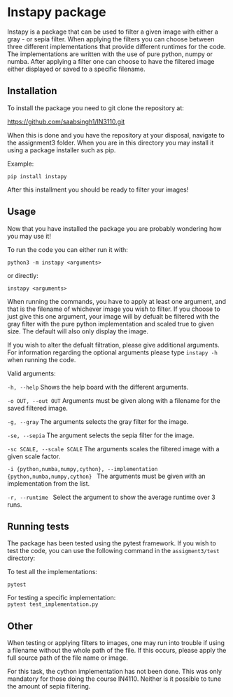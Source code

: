 # Instapy package

Instapy is a package that can be used to filter a given image 
with either a gray - or sepia filter. When applying the filters 
you can choose between three different implementations that
provide different runtimes for the code. The implementations 
are written with the use of pure python, numpy or numba. After
applying a filter one can choose to have the filtered image 
either displayed or saved to a specific filename. 


## Installation

To install the package you need to git clone the repository at: 

https://github.com/saabsingh1/IN3110.git

When this is done and you have the repository at your disposal,
navigate to the assignment3 folder. When you are in this 
directory you may install it using a package installer such as pip. 

Example:

```pip install instapy```

After this installment you should be ready to filter your images!
    
## Usage

Now that you have installed the package you are probably wondering
how you may use it!

To run the code you can either run it with:

``` python3 -m instapy <arguments> ``` 

or directly:

``` instapy <arguments> ```

When running the commands, you have to apply at least one argument, 
and that is the filename of whichever image you wish to filter. 
If you choose to just give this one argument, your image will by
defualt be filtered with the gray filter with the pure python 
implementation and scaled true to given size. The default will 
also only display the image. 

If you wish to alter the defualt filtration, please give additional
arguments. For information regarding the optional arguments please
type ``` instapy -h ``` when running the code. 

Valid arguments: 

``` -h, --help ```
Shows the help board with the different arguments.

``` -o OUT, --out OUT ``` 
Arguments must be given along with a filename for the saved 
filtered image.

``` -g, --gray ```
The arguments selects the gray filter for the image.

``` -se, --sepia ```
The argument selects the sepia filter for the image. 

``` -sc SCALE, --scale SCALE ```
The arguments scales the filtered image with a given scale factor.

```-i {python,numba,numpy,cython}, --implementation {python,numba,numpy,cython} ``` 
The arguments must be given with an implementation from the list.

```-r, --runtime ```
Select the argument to show the average runtime over 3 runs. 



## Running tests

The package has been tested using the pytest framework. If you
wish to test the code, you can use the following command in the
```assigment3/test``` directory:

To test all the implementations: 

````pytest````

For testing a specific implementation:  
``` pytest test_implementation.py ```





## Other

When testing or applying filters to images, one may run into trouble if 
using a filename without the whole path of the file. 
If this occurs, please apply the full source path of the file name or image. 
 
For this task, the cython implementation has not been done. 
This was only mandatory for those doing the course IN4110.
Neither is it possible to tune the amount of sepia filtering. 
